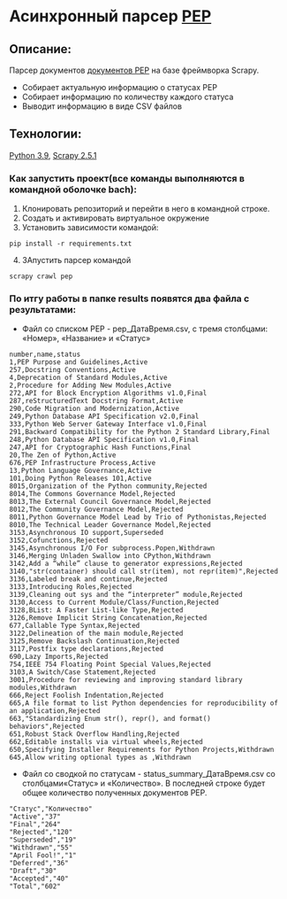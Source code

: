 # Асинхронный парсер [PEP](https://peps.python.org/)

## Описание:

Парсер документов [документов PEP](https://peps.python.org/) на базе фреймворка Scrapy.
- Собирает актуальную информацию о статусах PEP
- Собирает информацию по количеству каждого статуса
- Выводит информацию в виде CSV файлов

## Технологии:
[Python 3.9](https://www.python.org/downloads/release/python-390/), [Scrapy 2.5.1](https://docs.scrapy.org/en/2.5/topics/api.html)

### Как запустить проект(все команды выполняются в командной оболочке bach):

1. Клонировать репозиторий и перейти в него в командной строке.
2. Создать и активировать виртуальное окружение
3. Установить зависимости командой:
```
pip install -r requirements.txt
```
4. ЗАпустить парсер командой
```
scrapy crawl pep
```

### По итгу работы в папке results появятся два файла с результатами:
- Файл со списком PEP - pep_ДатаВремя.csv, с тремя столбцами: «Номер», «Название» и «Статус»
```
number,name,status
1,PEP Purpose and Guidelines,Active
257,Docstring Conventions,Active
4,Deprecation of Standard Modules,Active
2,Procedure for Adding New Modules,Active
272,API for Block Encryption Algorithms v1.0,Final
287,reStructuredText Docstring Format,Active
290,Code Migration and Modernization,Active
249,Python Database API Specification v2.0,Final
333,Python Web Server Gateway Interface v1.0,Final
291,Backward Compatibility for the Python 2 Standard Library,Final
248,Python Database API Specification v1.0,Final
247,API for Cryptographic Hash Functions,Final
20,The Zen of Python,Active
676,PEP Infrastructure Process,Active
13,Python Language Governance,Active
101,Doing Python Releases 101,Active
8015,Organization of the Python community,Rejected
8014,The Commons Governance Model,Rejected
8013,The External Council Governance Model,Rejected
8012,The Community Governance Model,Rejected
8011,Python Governance Model Lead by Trio of Pythonistas,Rejected
8010,The Technical Leader Governance Model,Rejected
3153,Asynchronous IO support,Superseded
3152,Cofunctions,Rejected
3145,Asynchronous I/O For subprocess.Popen,Withdrawn
3146,Merging Unladen Swallow into CPython,Withdrawn
3142,Add a “while” clause to generator expressions,Rejected
3140,"str(container) should call str(item), not repr(item)",Rejected
3136,Labeled break and continue,Rejected
3133,Introducing Roles,Rejected
3139,Cleaning out sys and the “interpreter” module,Rejected
3130,Access to Current Module/Class/Function,Rejected
3128,BList: A Faster List-like Type,Rejected
3126,Remove Implicit String Concatenation,Rejected
677,Callable Type Syntax,Rejected
3122,Delineation of the main module,Rejected
3125,Remove Backslash Continuation,Rejected
3117,Postfix type declarations,Rejected
690,Lazy Imports,Rejected
754,IEEE 754 Floating Point Special Values,Rejected
3103,A Switch/Case Statement,Rejected
3001,Procedure for reviewing and improving standard library modules,Withdrawn
666,Reject Foolish Indentation,Rejected
665,A file format to list Python dependencies for reproducibility of an application,Rejected
663,"Standardizing Enum str(), repr(), and format() behaviors",Rejected
651,Robust Stack Overflow Handling,Rejected
662,Editable installs via virtual wheels,Rejected
650,Specifying Installer Requirements for Python Projects,Withdrawn
645,Allow writing optional types as ,Withdrawn
```
- Файл со сводкой по статусам - status_summary_ДатаВремя.csv со столбцами«Статус» и «Количество». В последней строке будет общее количество полученных документов PEP.
```
"Статус","Количество"
"Active","37"
"Final","264"
"Rejected","120"
"Superseded","19"
"Withdrawn","55"
"April Fool!","1"
"Deferred","36"
"Draft","30"
"Accepted","40"
"Total","602"
```